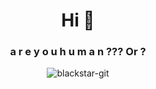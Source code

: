 <h1 align="center">Hi 👋</h1>
<h3 align="center">a r e   y o u   h u m a n ??? Or ?</h3>
<p align="center"> <img src="https://komarev.com/ghpvc/?username=blackstar-git&label=Profile%20views&color=0e75b6&style=flat" alt="blackstar-git" /> </p>

